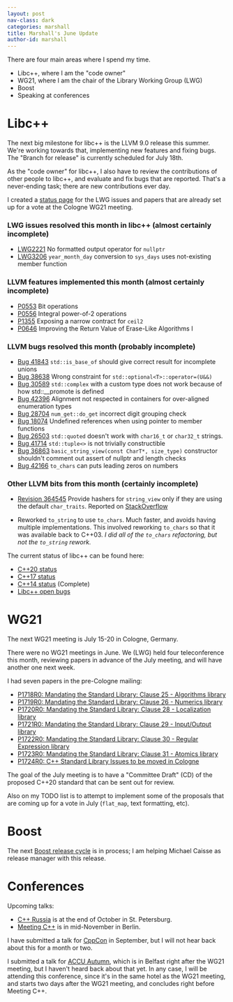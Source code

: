 ```yaml
---
layout: post
nav-class: dark
categories: marshall
title: Marshall's June Update
author-id: marshall
---
```


There are four main areas where I spend my time.

* Libc++, where I am the "code owner"
* WG21, where I am the chair of the Library Working Group (LWG)
* Boost
* Speaking at conferences

# Libc++

The next big milestone for libc++ is the LLVM 9.0 release this summer. We're working towards that, implementing new features and fixing bugs. The "Branch for release" is currently scheduled for July 18th.

As the "code owner" for libc++, I also have to review the contributions of other people to libc++, and evaluate and fix bugs that are reported. That's a never-ending task; there are new contributions ever day.

I created a [status page](https://libcxx.llvm.org/upcoming_meeting.html) for the LWG issues and papers that are already set up for a vote at the Cologne WG21 meeting.


### LWG issues resolved this month in libc++ (almost certainly incomplete)

* [LWG2221](https://wg21.link/LWG2221)	No formatted output operator for `nullptr`
* [LWG3206](https://wg21.link/LWG3206)	`year_month_day` conversion to `sys_days` uses not-existing member function


### LLVM features implemented this month (almost certainly incomplete)

* [P0553](https://wg21.link/P0553)	Bit operations
* [P0556](https://wg21.link/P0556)	Integral power-of-2 operations
* [P1355](https://wg21.link/P1355)	Exposing a narrow contract for `ceil2`
* [P0646](https://wg21.link/P0646)	Improving the Return Value of Erase-Like Algorithms I


### LLVM bugs resolved this month (probably incomplete)

* [Bug 41843](https://llvm.org/PR41843)	`std::is_base_of` should give correct result for incomplete unions
* [Bug 38638](https://llvm.org/PR38638)	Wrong constraint for `std::optional<T>::operator=(U&&)`
* [Bug 30589](https://llvm.org/PR30589)	`std::complex` with a custom type does not work because of how std::__promote is defined
* [Bug 42396](https://llvm.org/PR42396)	Alignment not respected in containers for over-aligned enumeration types
* [Bug 28704](https://llvm.org/PR28704)	`num_get::do_get` incorrect digit grouping check
* [Bug 18074](https://llvm.org/PR18074)	Undefined references when using pointer to member functions
* [Bug 26503](https://llvm.org/PR26503)	`std::quoted` doesn't work with `char16_t` or `char32_t` strings.
* [Bug 41714](https://llvm.org/PR41714)	`std::tuple<>` is not trivially constructible
* [Bug 36863](https://llvm.org/PR36863)	`basic_string_view(const CharT*, size_type)` constructor shouldn't comment out assert of nullptr and length checks
* [Bug 42166](https://llvm.org/PR42166)	`to_chars` can puts leading zeros on numbers


### Other LLVM bits from this month (certainly incomplete)

* [Revision 364545](https://llvm.org/r364545)	Provide hashers for `string_view` only if they are using the default `char_traits`. Reported on [StackOverflow](https://stackoverflow.com/questions/56784597/is-libc-providing-hash-specialization-for-too-many-basic-string-views/56792608#56792608)

* Reworked `to_string` to use `to_chars`. Much faster, and avoids having multiple implementations. This involved reworking `to_chars` so that it was available back to C++03. _I did all of the `to_chars` refactoring, but not the `to_string` rework._


The current status of libc++ can be found here:
* [C++20 status](https://libcxx.llvm.org/cxx2a_status.html)
* [C++17 status](https://libcxx.llvm.org/cxx1z_status.html)
* [C++14 status](https://libcxx.llvm.org/cxx1y_status.html) (Complete)
* [Libc++ open bugs](https://bugs.llvm.org/buglist.cgi?bug_status=__open__&product=libc%2B%2B)


# WG21

The next WG21 meeting is July 15-20 in Cologne, Germany.

There were no WG21 meetings in June. We (LWG) held four teleconference this month, reviewing papers in advance of the July meeting, and will have another one next week.

I had seven papers in the pre-Cologne mailing:
* [P1718R0: Mandating the Standard Library: Clause 25 - Algorithms library](https://wg21.link/P1718)
* [P1719R0: Mandating the Standard Library: Clause 26 - Numerics library](https://wg21.link/P1719)
* [P1720R0: Mandating the Standard Library: Clause 28 - Localization library](https://wg21.link/P1720)
* [P1721R0: Mandating the Standard Library: Clause 29 - Input/Output library](https://wg21.link/P1721)
* [P1722R0: Mandating the Standard Library: Clause 30 - Regular Expression library](https://wg21.link/P1722)
* [P1723R0: Mandating the Standard Library: Clause 31 - Atomics library](https://wg21.link/P1723)
* [P1724R0: C++ Standard Library Issues to be moved in Cologne](https://wg21.link/P1724)

The goal of the July meeting is to have a "Committee Draft" (CD) of the proposed C++20 standard that can be sent out for review.

Also on my TODO list is to attempt to implement some of the proposals that are coming up for a vote in July (`flat_map`, text formatting, etc).

# Boost

The next [Boost release cycle](https://www.boost.org/development/index.html) is in process; I am helping Michael Caisse as release manager with this release.


# Conferences

Upcoming talks:
* [C++ Russia](https://cppconf-piter.ru/en/) is at the end of October in St. Petersburg.
* [Meeting C++](https://meetingcpp.com) is in mid-November in Berlin.

I have submitted a talk for [CppCon](https://www.cppcon.com) in September, but I will not hear back about this for a month or two.

I submitted a talk for [ACCU Autumn](https://conference.accu.org), which is in Belfast right after the WG21 meeting, but I haven't heard back about that yet. In any case, I will be attending this conference, since it's in the same hotel as the WG21 meeting, and starts two days after the WG21 meeting, and concludes right before Meeting C++.
